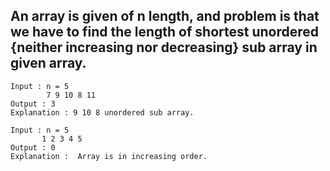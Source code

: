 ## An array is given of n length, and problem is that we have to find the length of shortest unordered {neither increasing nor decreasing} sub array in given array.

```
Input : n = 5
        7 9 10 8 11
Output : 3
Explanation : 9 10 8 unordered sub array.

Input : n = 5
       1 2 3 4 5
Output : 0 
Explanation :  Array is in increasing order.
```
